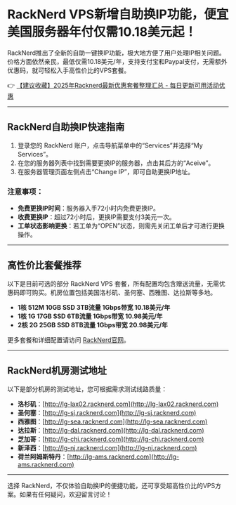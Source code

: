 # RackNerd VPS新增自助换IP功能，便宜美国服务器年付仅需10.18美元起！

RackNerd推出了全新的自助一键换IP功能，极大地方便了用户处理IP相关问题。价格方面依然亲民，最低仅需10.18美元/年，支持支付宝和Paypal支付，无需额外优惠码，就可轻松入手高性价比的VPS套餐。

👉 [【建议收藏】2025年Racknerd最新优惠套餐整理汇总 - 每日更新可用活动优惠](https://bit.ly/Rack_Nerd)

---

## RackNerd自助换IP快速指南

1. 登录您的 RackNerd 账户，点击导航菜单中的“Services”并选择“My Services”。
2. 在您的服务器列表中找到需要更换IP的服务器，点击其后方的“Aceive”。
3. 在服务器管理页面左侧点击“Change IP”，即可自助更换IP地址。

### 注意事项：
- **免费更换IP时间**：服务器入手72小时内免费更换IP。
- **收费更换IP**：超过72小时后，更换IP需要支付3美元一次。
- **工单状态影响更换**：若工单为“OPEN”状态，则需先关闭工单后才可进行更换操作。

---

## 高性价比套餐推荐

以下是目前可选的部分 RackNerd VPS 套餐，所有配置均包含赠送流量，无需优惠码即可购买。机房位置包括美国洛杉矶、圣何塞、西雅图、达拉斯等多地。

- **1核 512M 10GB SSD 3TB流量 1Gbps带宽 10.18美元/年**
- **1核 1G 17GB SSD 6TB流量 1Gbps带宽 10.98美元/年**
- **2核 2G 25GB SSD 8TB流量 1Gbps带宽 20.98美元/年**

更多套餐和详细配置请访问 [RackNerd官网](https://bit.ly/Rack_Nerd)。

---

## RackNerd机房测试地址

以下是部分机房的测试地址，您可根据需求测试线路质量：

- **洛杉矶**：[http://lg-lax02.racknerd.com](http://lg-lax02.racknerd.com)
- **圣何塞**：[http://lg-sj.racknerd.com](http://lg-sj.racknerd.com)
- **西雅图**：[http://lg-sea.racknerd.com](http://lg-sea.racknerd.com)
- **达拉斯**：[http://lg-dal.racknerd.com](http://lg-dal.racknerd.com)
- **芝加哥**：[http://lg-chi.racknerd.com](http://lg-chi.racknerd.com)
- **新泽西**：[http://lg-nj.racknerd.com](http://lg-nj.racknerd.com)
- **荷兰阿姆斯特丹**：[http://lg-ams.racknerd.com](http://lg-ams.racknerd.com)

---

选择 RackNerd，不仅体验自助换IP的便捷功能，还可享受超高性价比的VPS方案。如果有任何疑问，欢迎留言讨论！